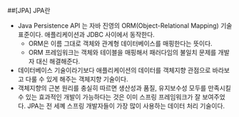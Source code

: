 ##[JPA] JPA란
- Java Persistence API 는 자바 진영의 ORM(Object-Relational Mapping) 기술 표준이다. 애플리케이션과 JDBC 사이에서 동작한다.
  - ORM은 이름 그대로 객체와 관계형 데이터베이스를 매핑한다는 뜻이다.
  - ORM 프레임워크는 객체와 테이블을 매핑해서 패러다임의 불일치 문제를 개발자 대신 해결해준다.
- 데이터베이스 기술이라기보다 애플리케이션의 데이터를 객체지향 관점으로 바라보고 다룰 수 있게 해주는 객체지향 기술이다.
- 객체지향의 근본 원리를 충실히 따르면 생산성과 품질, 유지보수성 모두를 만족시킬 수 있는 효과적인 개발이 가능하다는 것은 이미 스프링 프레임워크가 잘 보여주었다. JPA는 전 세꼐 스프링 개발자들이 가장 많이 사용하는 데이터 처리 기술이다.

